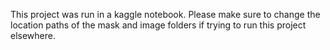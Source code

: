 This project was run in a kaggle notebook. Please make sure to change the location paths of the mask and image folders if trying to run this project elsewhere.
